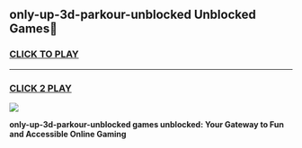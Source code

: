 
## only-up-3d-parkour-unblocked Unblocked Games👋
<h3>
<a href="https://news.freeplayer.one?title=only-up-3d-parkour-unblocked&ref=16F">CLICK TO PLAY</a></h3>
<hr>

<h3>
<a href="https://news.freeplayer.one?title=only-up-3d-parkour-unblocked&ref=16F">CLICK 2 PLAY</a>
  
</h3>

<a href="https://news.freeplayer.one?title=only-up-3d-parkour-unblocked&ref=16F/"><img src="https://clearcache.store/games.png"></a>


**only-up-3d-parkour-unblocked games unblocked: Your Gateway to Fun and Accessible Online Gaming**
